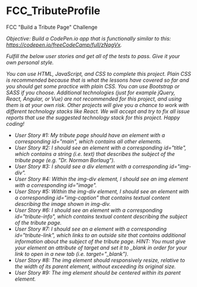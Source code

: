 # FCC_TributeProfile
FCC "Build a Tribute Page" Challenge

*Objective: Build a CodePen.io app that is functionally similar to this: https://codepen.io/freeCodeCamp/full/zNqgVx.*


*Fulfill the below user stories and get all of the tests to pass. Give it your own personal style.*

*You can use HTML, JavaScript, and CSS to complete this project. Plain CSS is recommended because that is what the lessons have covered so far and you should get some practice with plain CSS. You can use Bootstrap or SASS if you choose. Additional technologies (just for example jQuery, React, Angular, or Vue) are not recommended for this project, and using them is at your own risk. Other projects will give you a chance to work with different technology stacks like React. We will accept and try to fix all issue reports that use the suggested technology stack for this project. Happy coding!*

- *User Story #1: My tribute page should have an element with a corresponding id="main", which contains all other elements.*
- *User Story #2: I should see an element with a corresponding id="title", which contains a string (i.e. text) that describes the subject of the tribute page (e.g. "Dr. Norman Borlaug").*
- *User Story #3: I should see a div element with a corresponding id="img-div".*
- *User Story #4: Within the img-div element, I should see an img element with a corresponding id="image".*
- *User Story #5: Within the img-div element, I should see an element with a corresponding id="img-caption" that contains textual content describing the image shown in img-div.*
- *User Story #6: I should see an element with a corresponding id="tribute-info", which contains textual content describing the subject of the tribute page.*
- *User Story #7: I should see an a element with a corresponding id="tribute-link", which links to an outside site that contains additional information about the subject of the tribute page. HINT: You must give your element an attribute of target and set it to _blank in order for your link to open in a new tab (i.e. target="_blank").*
- *User Story #8: The img element should responsively resize, relative to the width of its parent element, without exceeding its original size.*
- *User Story #9: The img element should be centered within its parent element.*

